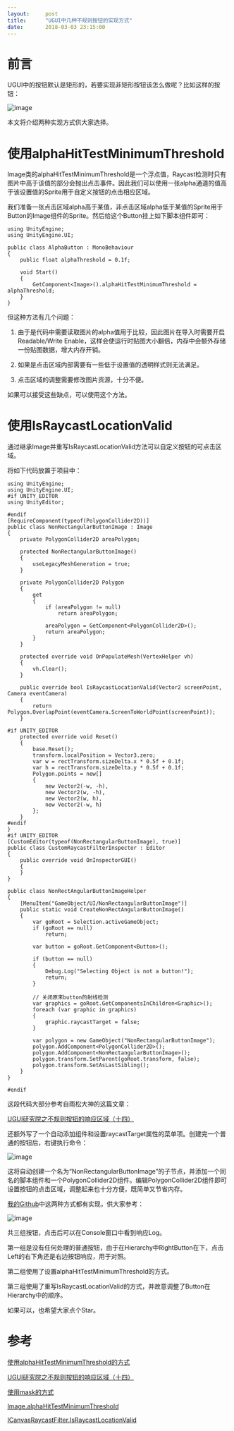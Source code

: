 ```yaml
---
layout:     post
title:      "UGUI中几种不规则按钮的实现方式"
date:       2018-03-03 23:15:00
---
```


# 前言

UGUI中的按钮默认是矩形的，若要实现非矩形按钮该怎么做呢？比如这样的按钮：

![image](http://baizihan.com/assets/images/in-post/non_rectangular_button/non_rect_button.png)

本文将介绍两种实现方式供大家选择。

# 使用alphaHitTestMinimumThreshold

Image类的alphaHitTestMinimumThreshold是一个浮点值，Raycast检测时只有图片中高于该值的部分会抛出点击事件。因此我们可以使用一张alpha通道的值高于该设置值的Sprite用于自定义按钮的点击相应区域。

我们准备一张点击区域alpha高于某值，非点击区域alpha低于某值的Sprite用于Button的Image组件的Sprite。然后给这个Button挂上如下脚本组件即可：

```
using UnityEngine;
using UnityEngine.UI;

public class AlphaButton : MonoBehaviour
{
    public float alphaThreshold = 0.1f;

    void Start()
    {
        GetComponent<Image>().alphaHitTestMinimumThreshold = alphaThreshold;
    }
}

```

但这种方法有几个问题：

1. 由于是代码中需要读取图片的alpha值用于比较，因此图片在导入时需要开启Readable/Write Enable，这样会使运行时贴图大小翻倍，内存中会额外存储一份贴图数据，增大内存开销。

2. 如果是点击区域内部需要有一些低于设置值的透明样式则无法满足。

3. 点击区域的调整需要修改图片资源，十分不便。

如果可以接受这些缺点，可以使用这个方法。

# 使用IsRaycastLocationValid

通过继承Image并重写IsRaycastLocationValid方法可以自定义按钮的可点击区域。

将如下代码放置于项目中：

```
using UnityEngine;
using UnityEngine.UI;
#if UNITY_EDITOR
using UnityEditor;

#endif
[RequireComponent(typeof(PolygonCollider2D))]
public class NonRectangularButtonImage : Image
{
    private PolygonCollider2D areaPolygon;

    protected NonRectangularButtonImage()
    {
        useLegacyMeshGeneration = true;
    }

    private PolygonCollider2D Polygon
    {
        get
        {
            if (areaPolygon != null)
                return areaPolygon;

            areaPolygon = GetComponent<PolygonCollider2D>();
            return areaPolygon;
        }
    }

    protected override void OnPopulateMesh(VertexHelper vh)
    {
        vh.Clear();
    }

    public override bool IsRaycastLocationValid(Vector2 screenPoint, Camera eventCamera)
    {
        return Polygon.OverlapPoint(eventCamera.ScreenToWorldPoint(screenPoint));
    }

#if UNITY_EDITOR
    protected override void Reset()
    {
        base.Reset();
        transform.localPosition = Vector3.zero;
        var w = rectTransform.sizeDelta.x * 0.5f + 0.1f;
        var h = rectTransform.sizeDelta.y * 0.5f + 0.1f;
        Polygon.points = new[]
        {
            new Vector2(-w, -h),
            new Vector2(w, -h),
            new Vector2(w, h),
            new Vector2(-w, h)
        };
    }
#endif
}
#if UNITY_EDITOR
[CustomEditor(typeof(NonRectangularButtonImage), true)]
public class CustomRaycastFilterInspector : Editor
{
    public override void OnInspectorGUI()
    {
    }
}

public class NonRectAngularButtonImageHelper
{
    [MenuItem("GameObject/UI/NonRectangularButtonImage")]
    public static void CreateNonRectAngularButtonImage()
    {
        var goRoot = Selection.activeGameObject;
        if (goRoot == null)
            return;

        var button = goRoot.GetComponent<Button>();

        if (button == null)
        {
            Debug.Log("Selecting Object is not a button!");
            return;
        }

        // 关闭原来button的射线检测
        var graphics = goRoot.GetComponentsInChildren<Graphic>();
        foreach (var graphic in graphics)
        {
            graphic.raycastTarget = false;
        }

        var polygon = new GameObject("NonRectangularButtonImage");
        polygon.AddComponent<PolygonCollider2D>();
        polygon.AddComponent<NonRectangularButtonImage>();
        polygon.transform.SetParent(goRoot.transform, false);
        polygon.transform.SetAsLastSibling();
    }
}

#endif
```

这段代码大部分参考自雨松大神的这篇文章：

[UGUI研究院之不规则按钮的响应区域（十四）](http://www.xuanyusong.com/archives/3492)

还额外写了一个自动添加组件和设置raycastTarget属性的菜单项。创建完一个普通的按钮后，右键执行命令：

![image](http://baizihan.com/assets/images/in-post/non_rectangular_button/cmd.png)

这将自动创建一个名为“NonRectangularButtonImage”的子节点，并添加一个同名的脚本组件和一个PolygonCollider2D组件。编辑PolygonCollider2D组件即可设置按钮的点击区域，调整起来也十分方便，既简单又节省内存。

[我的Github](https://github.com/AllenKashiwa/StudyUnity/tree/master/NonRectangularButton)中这两种方式都有实现，供大家参考：

![image](http://baizihan.com/assets/images/in-post/non_rectangular_button/project_result.png)

共三组按钮，点击后可以在Console窗口中看到响应Log。

第一组是没有任何处理的普通按钮，由于在Hierarchy中RightButton在下，点击Left的右下角还是右边按钮响应，用于对照。

第二组使用了设置alphaHitTestMinimumThreshold的方式。

第三组使用了重写IsRaycastLocationValid的方式，并故意调整了Button在Hierarchy中的顺序。

如果可以，也希望大家点个Star。

# 参考

[使用alphaHitTestMinimumThreshold的方式](https://answers.unity.com/questions/821613/unity-46-is-it-possible-for-ui-buttons-to-be-non-r.html)

[UGUI研究院之不规则按钮的响应区域（十四）](http://www.xuanyusong.com/archives/3492)

[使用mask的方式](https://forum.unity.com/threads/none-rectangle-shaped-button.263684/)

[Image.alphaHitTestMinimumThreshold](https://docs.unity3d.com/ScriptReference/UI.Image-alphaHitTestMinimumThreshold.html)

[ICanvasRaycastFilter.IsRaycastLocationValid](https://docs.unity3d.com/ScriptReference/ICanvasRaycastFilter.IsRaycastLocationValid.html)